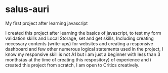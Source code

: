 # salus-auri
My first project after learning javascript

I created this project after learning the basics of javascript, to test my form validation skills and Local Storage, set and get skills, Including creating necessary contents (write-ups) for websites and creating a responsive dashboard and few other numerous logical statements used in the project, I know my responsive skill is not A1 but i am just a beginner with less than 3 months(as at  the time of creating this respository) of experience and i created this project from scratch, I am open to Critics creatively.
